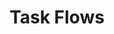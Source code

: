 ---
layout: card
title: Task Flows
permalink: /playbook/develop/task-flows
position: 3
what: Magna fringilla urna porttitor rhoncus dolor.
why: Id porta nibh venenatis cras sed felis eget velit.
parent: develop
---